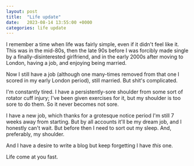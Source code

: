 ```yaml
---
layout: post
title:  "Life update"
date:   2023-08-14 13:55:00 +0000
categories: life update
---
```


I remember a time when life was fairly simple, even if it didn't feel like it. This was in the mid-80s, then the late 90s before I was forcibly made single by a finally-disinterested girlfriend, and in the early 2000s after moving to London, having a job, and enjoying being married.

Now I still have a job (although one many-times removed from that one I scored in my early London period), still married. But shit's complicated.

I'm constantly tired. I have a persistently-sore shoulder from some sort of rotator cuff injury; I've been given exercises for it, but my shoulder is too sore to do them. So it never becomes not sore.

I have a new job, which thanks for a grotesque notice period I'm still 7 weeks away from starting. But by all accounts it'll be my dream job, and I honestly can't wait. But before then I need to sort out my sleep. And, preferably, my shoulder.

And I have a desire to write a blog but keep forgetting I have *this* one.

Life come at you fast.
